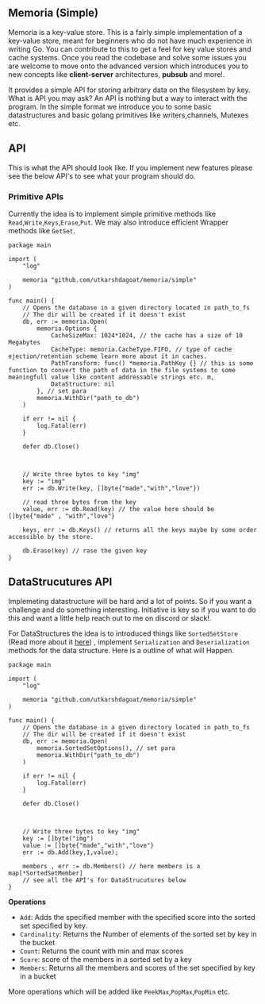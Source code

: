 ## Memoria (Simple)
Memoria is a key-value store. This is a fairly simple implementation of a key-value store, meant for beginners who do not have much experience in writing Go. You can contribute to this to get a feel for key value stores and cache systems. Once you read the codebase and solve some issues you are welcome to move onto the advanced version which introduces you to new concepts like **client-server** architectures, **pubsub** and more!.

It provides a simple API for storing arbitrary data on the filesystem by key. What is API you may ask? An API is nothing but a way to interact with the program. 
In the simple format we introduce you to some basic datastructures and basic golang primitives like writers,channels, Mutexes etc. 



## API

This is what the API should look like. If you implement new features please see the below API's to see what your program should do.


### Primitive APIs
Currently the idea is to implement simple primitive methods like `Read`,`Write`,`Keys`,`Erase`,`Put`.
We may also introduce efficient Wrapper methods like `GetSet`.




```golang
package main

import (
    "log"

    memoria "github.com/utkarshdagoat/memoria/simple"
)

func main() {
    // Opens the database in a given directory located in path_to_fs
    // The dir will be created if it doesn't exist
    db, err := memoria.Open(
        memoria.Options {
            CacheSizeMax: 1024*1024, // the cache has a size of 10 Megabytes
            CacheType: memoria.CacheType.FIFO, // type of cache ejection/retention scheme learn more about it in caches.
            PathTransform: func() *memoria.PathKey {} // this is some function to convert the path of data in the file systems to some meaningfull value like content addressable strings etc. m,
            DataStructure: nil
        }, // set para
        memoria.WithDir("path_to_db")
    )
    
    if err != nil {
        log.Fatal(err)
    }
    
    defer db.Close()



    // Write three bytes to key "img"
    key := "img"
    err := db.Write(key, []byte{"made","with","love"})

    // read three bytes from the key
    value, err := db.Read(key) // the value here should be []byte{"made" , "with","love"}

    keys, err := db.Keys() // returns all the keys maybe by some order accessible by the store. 

    db.Erase(key) // rase the given key
}
```

## DataStrucutures API 
Implemeting datastructure will be hard and a lot of points. So if you want a challenge and do something interesting. Initiative is key so if you want to do this and want a little help reach out to me on discord or slack!.

For DataStructures the idea is to introduced things like `SortedSetStore` (Read more about it [here](https://jothipn.github.io/2023/04/07/redis-sorted-set.html)) , implement `Serialization` and `Deserialization` methods for the data structure. 
Here is a outline of what will Happen.

```golang
package main

import (
    "log"

    memoria "github.com/utkarshdagoat/memoria/simple"
)

func main() {
    // Opens the database in a given directory located in path_to_fs
    // The dir will be created if it doesn't exist
    db, err := memoria.Open(
        memoria.SortedSetOptions(), // set para
        memoria.WithDir("path_to_db")
    )
    
    if err != nil {
        log.Fatal(err)
    }
    
    defer db.Close()



    // Write three bytes to key "img"
    key := []byte("img")
    value := []byte{"made","with","love"}
    err := db.Add(key,1,value);

    members , err := db.Members() // here members is a map[*SortedSetMember] 
    // see all the API's for DataStrucutures below
}
```
**Operations**
- `Add`: Adds the specified member with the specified score into the sorted set specified by key.
- `Cardinality`: Returns the Number of elements of the sorted set by key in the bucket
- `Count`: Returns the count with min and max scores
- `Score`: score of the members in a sorted set by a key
- `Members`: Returns all the members and scores of the set specified by key in a bucket 

More operations which will be added like `PeekMax`,`PopMax`,`PopMin` etc.